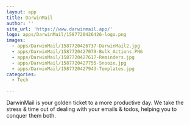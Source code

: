 ```yaml
---
layout: app
title: DarwinMail
author: ''
site_url: 'https://www.darwinmail.app/'
logo: apps/DarwinMail/1587720426426-logo.png
images:
  - apps/DarwinMail/1587720426737-DarwinMail2.jpg
  - apps/DarwinMail/1587720427079-Bulk_Actions.PNG
  - apps/DarwinMail/1587720427617-Reminders.jpg
  - apps/DarwinMail/1587720427755-Snooze.jpg
  - apps/DarwinMail/1587720427943-Templates.jpg
categories:
  - Tech

---
```

DarwinMail is your golden ticket to a more productive day.
We take the stress & time out of dealing with your emails & todos, helping you to conquer them both.

